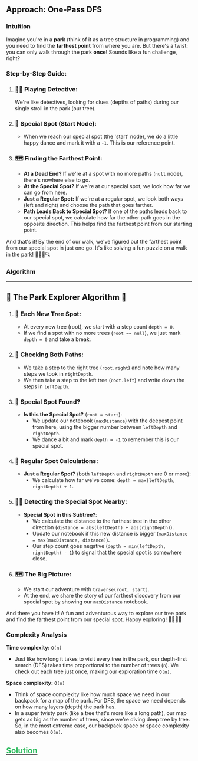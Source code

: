 ## Approach: One-Pass DFS

### Intuition

Imagine you're in a **park** (think of it as a tree structure in programming) and you need to find the **farthest point** from where you are. But there's a twist: you can only walk through the park **once**! Sounds like a fun challenge, right?

### Step-by-Step Guide:

1. ### 🕵️‍♂️ **Playing Detective**:
   We're like detectives, looking for clues (depths of paths) during our single stroll in the park (our tree).

2. ### 📍 **Special Spot (Start Node)**:
   - When we reach our special spot (the 'start' node), we do a little happy dance and mark it with a `-1`. This is our reference point.

3. ### 🗺️ **Finding the Farthest Point**:
   - **At a Dead End?** If we're at a spot with no more paths (`null` node), there's nowhere else to go.
   - **At the Special Spot?** If we're at our special spot, we look how far we can go from here.
   - **Just a Regular Spot:** If we're at a regular spot, we look both ways (left and right) and choose the path that goes farther.
   - **Path Leads Back to Special Spot?** If one of the paths leads back to our special spot, we calculate how far the other path goes in the opposite direction. This helps find the farthest point from our starting point.

And that's it! By the end of our walk, we've figured out the farthest point from our special spot in just one go. It's like solving a fun puzzle on a walk in the park! 🌳🚶‍♂️🔍

### Algorithm

---

## 🚀 The Park Explorer Algorithm 🚀

1. ### 🌲 Each New Tree Spot:
   - At every new tree (root), we start with a step count `depth = 0`.
   - If we find a spot with no more trees (`root == null`), we just mark `depth = 0` and take a break.

2. ### 🔀 Checking Both Paths:
   - We take a step to the right tree (`root.right`) and note how many steps we took in `rightDepth`.
   - We then take a step to the left tree (`root.left`) and write down the steps in `leftDepth`.

3. ### 📍 Special Spot Found?
   - **Is this the Special Spot?** (`root = start`):
      - We update our notebook (`maxDistance`) with the deepest point from here, using the bigger number between `leftDepth` and `rightDepth`.
      - We dance a bit and mark `depth = -1` to remember this is our special spot.

4. ### 🔄 Regular Spot Calculations:
   - **Just a Regular Spot?** (both `leftDepth` and `rightDepth` are 0 or more):
      - We calculate how far we've come: `depth = max(leftDepth, rightDepth) + 1`.

5. ### 🕵️‍♂️ Detecting the Special Spot Nearby:
   - **Special Spot in this Subtree?**:
      - We calculate the distance to the furthest tree in the other direction (`distance = abs(leftDepth) + abs(rightDepth)`).
      - Update our notebook if this new distance is bigger (`maxDistance = max(maxDistance, distance)`).
      - Our step count goes negative (`depth = min(leftDepth, rightDepth) - 1`) to signal that the special spot is somewhere close.

6. ### 🗺️ The Big Picture:
   - We start our adventure with `traverse(root, start)`.
   - At the end, we share the story of our farthest discovery from our special spot by showing our `maxDistance` notebook.

And there you have it! A fun and adventurous way to explore our tree park and find the farthest point from our special spot. Happy exploring! 🌳🚶‍♂️✨



### Complexity Analysis

**Time complexity:** `O(n)`

- Just like how long it takes to visit every tree in the park, our depth-first search (DFS) takes time proportional to the number of trees (`n`). We check out each tree just once, making our exploration time `O(n)`.

**Space complexity:** `O(n)`

- Think of space complexity like how much space we need in our backpack for a map of the park. For DFS, the space we need depends on how many layers (depth) the park has.
- In a super twisty park (like a tree that's more like a long path), our map gets as big as the number of trees, since we're diving deep tree by tree. So, in the most extreme case, our backpack space or space complexity also becomes `O(n)`.

## [<span style='color: rgb(44, 187, 93)'>Solution</span>](./solution.ts)
